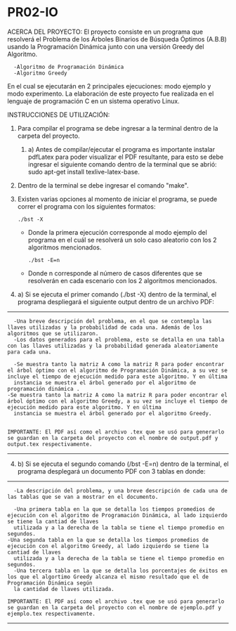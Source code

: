 # PR02-IO
ACERCA DEL PROYECTO:
El proyecto consiste en un programa que resolverá el Problema de los Árboles Binarios de Búsqueda Óptimos (A.B.B)
usando la Programación Dinámica junto con una versión Greedy del Algoritmo.

      -Algoritmo de Programación Dinámica
      -Algoritmo Greedy


En el cual se ejecutarán en 2 principales ejecuciones: modo ejemplo y modo experimento.
La elaboración de este proyecto fue realizada en el lenguaje de programación C en un sistema operativo Linux.

INSTRUCCIONES DE UTILIZACIÓN:
1) Para compilar el programa se debe ingresar a la terminal dentro de la carpeta del proyecto. 
   1) a) Antes de compilar/ejecutar el programa es importante instalar pdfLatex para poder visualizar el PDF resultante,
         para esto se debe ingresar el siguiente comando dentro de la terminal que se abrió: sudo apt-get install texlive-latex-base.
2) Dentro de la terminal se debe ingresar el comando "make".
3) Existen varias opciones al momento de iniciar el programa, se puede correr el programa con los siguientes formatos: 

      `./bst -X`

   - Donde la primera ejecución corresponde al modo ejemplo del programa en el cuál se resolverá un solo caso aleatorio
   con los 2 algoritmos mencionados.

      `./bst -E=n`

   - Donde n corresponde al número de casos diferentes que se resolverán en cada escenario con los 2 algoritmos mencionados.

4) a) Si se ejecuta el primer comando (./bst -X) dentro de la terminal, el programa despliegará el siguiente output dentro de un archivo PDF:
------------
      -Una breve descripción del problema, en el que se contempla las llaves utilizadas y la probabilidad de cada una. Además de los algoritmos que se utilizaron.
      -Los datos generados para el problema, esto se detalla en una tabla  con las llaves utilizadas y la probabilidad generada aleatoriamente para cada una.
      
      -Se muestra tanto la matriz A como la matriz R para poder encontrar el árbol óptimo con el algoritmo de Programación Dinámica, a su vez se incluye el tiempo de ejecución medido para este algoritmo. Y en última
      instancia se muestra el árbol generado por el algoritmo de programación dinámica .
	-Se muestra tanto la matriz A como la matriz R para poder encontrar el árbol óptimo con el algoritmo Greedy, a su vez se incluye el tiempo de ejecución medido para este algoritmo. Y en última
      instancia se muestra el árbol generado por el algoritmo Greedy.


	IMPORTANTE: El PDF así como el archivo .tex que se usó para generarlo se guardan en la carpeta del proyecto con el nombre de output.pdf y output.tex respectivamente.
------------
      
     

4) b) Si se ejecuta el segundo comando (/bst -E=n) dentro de la terminal, el programa desplegará un documento PDF con 3 tablas en donde:
------------
      -La descripción del problema, y una breve descripción de cada una de las tablas que se van a mostrar en el documento.
      
      -Una primera tabla en la que se detalla los tiempos promedios de ejecución con el algoritmo de Programación Dinámica, al lado izquierdo se tiene la cantiad de llaves 
      utilizada y a la derecha de la tabla se tiene el tiempo promedio en segundos.
	-Una segunda tabla en la que se detalla los tiempos promedios de ejecución con el algoritmo Greedy, al lado izquierdo se tiene la cantiad de llaves 
      utilizada y a la derecha de la tabla se tiene el tiempo promedio en segundos.
      -Una tercera tabla en la que se detalla los porcentajes de éxitos en los que el algortimo Greedy alcanza el mismo resultado que el de Programación Dinámica según
      la cantidad de llaves utilizada.

	IMPORTANTE: El PDF así como el archivo .tex que se usó para generarlo se guardan en la carpeta del proyecto con el nombre de ejemplo.pdf y ejemplo.tex respectivamente.
------------
